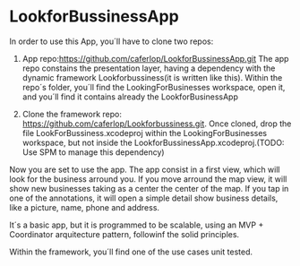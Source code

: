 # LookforBussinessApp

In order to use this App, you´ll have to clone two repos:

1) App repo:https://github.com/caferlop/LookforBussinessApp.git
The app repo constains the presentation layer, having a dependency with the dynamic framework  Lookforbussiness(it is written like this).
Within the repo´s folder, you´ll find the LookingForBusinesses workspace, open it, and you´ll find it contains already the LookforBusinessApp

2) Clone the framework repo: https://github.com/caferlop/Lookforbussiness.git. Once cloned, drop the file LookForBussiness.xcodeproj within the LookingForBusinesses 
workspace, but not inside the LookforBussinessApp.xcodeproj.(TODO: Use SPM to manage this dependency)

Now you are set to use the app. The app consist in a first view, which will look for the business arround you. If you move arround the map view, it will show new 
businesses taking as a center the center of the map.
If you tap in one of the annotations, it will open a simple detail show business details, like a picture, name, phone and address.

It´s a basic app, but it is programmed to be scalable, using an MVP + Coordinator arquitecture pattern, followinf the solid principles.

Within the framework, you´ll find one of the use cases unit tested.
